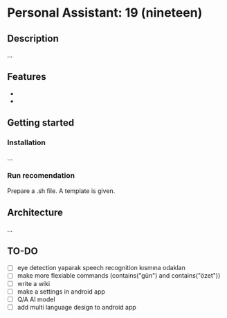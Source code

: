 # Personal Assistant: 19 (nineteen)
## Description
...

## Features
- 
- 

## Getting started
### Installation
...

### Run recomendation
Prepare a .sh file. A template is given.

## Architecture
...

## TO-DO
- [ ] eye detection yaparak speech recognition kısmına odaklan
- [ ] make more flexiable commands (contains("gün") and contains("özet"))
- [ ] write a wiki
- [ ] make a settings in android app
- [ ] Q/A AI model
- [ ] add multi language design to android app
